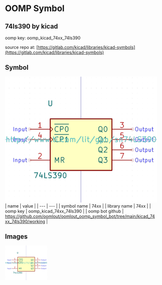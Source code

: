 # OOMP Symbol  
## 74ls390  by kicad  
  
oomp key: oomp_kicad_74xx_74ls390  
  
source repo at: [https://gitlab.com/kicad/libraries/kicad-symbols](https://gitlab.com/kicad/libraries/kicad-symbols)  
## Symbol  
  
[![working.png](working_600.png)](working.png)  
| name | value | 
| --- | --- | 
| symbol name | 74xx | 
| library name | 74xx | 
| oomp key | oomp_kicad_74xx_74ls390 | 
| oomp bot github | https://github.com/oomlout/oomlout_oomp_symbol_bot/tree/main/kicad_74xx_74ls390/working | 
## Images  
  
[![working.png](working_140.png)](working.png)  

